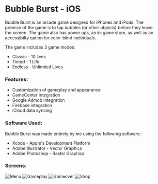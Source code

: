 # Bubble Burst - iOS

Bubble Burst is an arcade game designed for iPhones and iPods. The premise of the game is to tap bubbles (or other objects) before they leave the screen. The game also has power ups, an in-game store, as well as an accessibilty option for color-blind individuals.

The game includes 3 game modes: 
 - Classic - 10 lives
 - Timed - 1 Life
 - Endless - Unlimited Lives

### Features:

  - Customization of gameplay and appearance
  - GameCenter integration
  - Google Admob integration
  - Firebase integration
  - iCloud data syncing

### Software Used:

Bubble Burst was made entirely by me using the following software: 

* Xcode - Apple's Development Platform
* Adobe Illustrator - Vector Graphics
* Adobe Photoshop - Raster Graphics

### Screens:
![Menu](https://image.ibb.co/d42C9b/Simulator_Screen_Shot_i_Phone_6_2017_12_02_at_22_06_35.png) ![Gameplay](https://image.ibb.co/epdfvG/Simulator_Screen_Shot_i_Phone_6_2017_12_02_at_21_59_56.png) 
![Gameover](https://image.ibb.co/dePLx6/Simulator_Screen_Shot_i_Phone_6_2017_12_17_at_14_18_15.png) ![Shop](https://image.ibb.co/haMHc6/Simulator_Screen_Shot_i_Phone_6_2017_12_17_at_14_14_20.png) 



